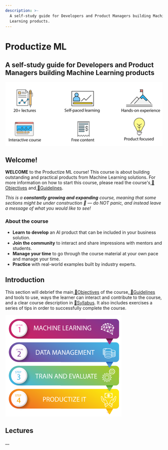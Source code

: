 ```yaml
---
description: >-
  A self-study guide for Developers and Product Managers building Machine
  Learning products.
---
```


# Productize ML

## A self-study guide for Developers and Product Managers building Machine Learning products

![](.gitbook/assets/intro-menu.png)

## Welcome!

**WELCOME** to the Productize ML course! This course is about building outstanding and practical products from Machine Learning solutions. For more information on how to start this course, please read the course's[ 🎯Objectives](https://productize.ml/Objectives-2abf4db47bb745748f745efa276e5b85) and[ 📌Guidelines](https://productize.ml/Guidelines-44840ce96a424e4390a6856878b65d59).

_This is a **constantly growing and expanding** course, meaning that some sections might be under construction 🚧 — do NOT panic, and instead leave a message of what you would like to see!_

### About the course

* **Learn** **to** **develop** an AI product that can be included in your business solution.
* **Join the community** to interact and share impressions with mentors and students.
* **Manage your time** to go through the course material at your own pace and manage your time.
* **Practice** with real-world examples built by industry experts.

## Introduction

This section will debrief the main[ 🎯Objectives](https://productize.ml/Objectives-2abf4db47bb745748f745efa276e5b85) of the course,[ 📌Guidelines](https://productize.ml/Guidelines-44840ce96a424e4390a6856878b65d59) and tools to use, ways the learner can interact and contribute to the course, and a clear course description in [ 📒Syllabus](https://productize.ml/Syllabus-6f397bb844a64337a09a0092125a40fb). It also includes exercises a series of tips in order to successfully complete the course.

![](.gitbook/assets/course-lectures.png)

## Lectures

\_\_



